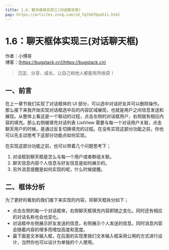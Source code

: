 ```yaml
---
title: 1.6：聊天框体实现三(对话聊天框)
pay: https://articles.zsxq.com/id_fqlh6f6pa51i.html
---
```


# 1.6：聊天框体实现三(对话聊天框)

作者：小傅哥
<br/>博客：[https://bugstack.cn](https://bugstack.cn)

>沉淀、分享、成长，让自己和他人都能有所收获！

## 一、前言

在上一章节我们实现了对话框体的 UI 部分，可以选中对话好友并可以删除操作。那么接下来我开始实现对话框选中后的内容区域展现，也就是用户之间信息发送和展现。从整体上看这是一个联动的过程，点击左侧的对话框用户，右侧就有相应内容的填充。那么右侧被填充对话列表 ListView 需要与每一个对话用户关联，点击聊天用户的时候，是通过反复切换填充的过程。在没有实现这部分功能之前，你也可以先主动思考下这部分功能点如何实现。

在实现这部分功能之前，也可以带着几个问题思考下；

1. 对话框到聊天框是怎么与每一个用户或者群组关联。
2. 聊天信息内容个人信息与好友信息是如何展示的。
3. 另外消息提醒是如何实现的呢，什么时候提醒。

## 二、框体分析

为了更好的看到的我们接下来实现的内容，将聊天框拆分如下；

<!-- ![](/images/article/project/im/project-im-1.6-01.png) -->

- 点击左侧的每一个对话框体，右侧聊天框填充内容即随之变化。同时还有相应的对话名称也会也变化。
- 对话框中左侧展示好友发送的信息，右侧展示个人发送的信息。同时消息内容会随着内容的增多而增加高度和宽度。
- 最下面是文本输入框，在后面的实现里我们文本输入框采用公用的方式进行设计，当然你也可以设计为单独的个人使用。